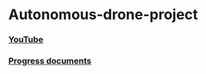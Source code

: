 # Autonomous-drone-project

### [YouTube](https://www.youtube.com/playlist?list=PLZWsL_o1V1Nzv6PjuIoScH1YG-hIqkAKs)
### [Progress documents](https://docs.google.com/spreadsheets/d/1gNA6W1dxG2Ifqbio1nArw38zcDX_D9ySUJf5U3JFx9E/edit#gid=0)
